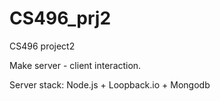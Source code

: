 # CS496_prj2
CS496 project2

Make server - client interaction.

Server stack: Node.js + Loopback.io + Mongodb
